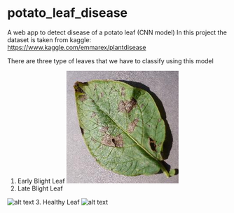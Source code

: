 # potato_leaf_disease
A web app to detect disease of a potato leaf (CNN model)
In this project the dataset is taken from kaggle: https://www.kaggle.com/emmarex/plantdisease

There are three type of leaves that we have to classify using this model
1.	Early Blight Leaf
 ![alt text](static/img/early.jpg?raw=true)
2.	Late Blight Leaf
 
 ![alt text](https://github.com/adesh3863/potato_leaf_disease/static/img/late.jpg?raw=true)
3.  Healthy Leaf
![alt text](https://github.com/adesh3863/potato_leaf_disease/static/img/healthy.jpg?raw=true)
